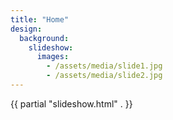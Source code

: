 ```yaml
---
title: "Home"
design:
  background:
    slideshow:
      images:
        - /assets/media/slide1.jpg
        - /assets/media/slide2.jpg
---
```


{{ partial "slideshow.html" . }}
